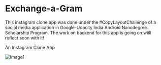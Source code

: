 # Exchange-a-Gram

This instagram clone app was done under the #CopyLayoutChallenge of a social media application in Google-Udacity India Android Nanodegree Scholarship Program. The work on backend for this app is going on wiill reflect soon with it! 

An Instagram Clone App

![Image1](https://raw.githubusercontent.com/nishank95/Exchange-a-Gram/master/Screenshots/layout1.png)
